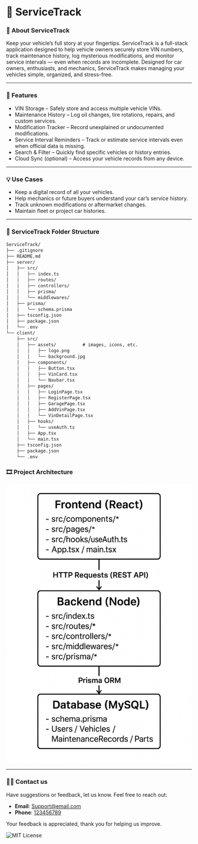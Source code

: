 # 🚗 ServiceTrack

### 🌟 About ServiceTrack
Keep your vehicle’s full story at your fingertips. ServiceTrack is a full-stack application designed to help vehicle owners securely store VIN numbers, track maintenance history, log mysterious modifications, and monitor service intervals — even when records are incomplete. Designed for car owners, enthusiasts, and mechanics, ServiceTrack makes managing your vehicles simple, organized, and stress-free.

---

### 🧰 Features
- VIN Storage – Safely store and access multiple vehicle VINs.  
- Maintenance History – Log oil changes, tire rotations, repairs, and custom services.  
- Modification Tracker – Record unexplained or undocumented modifications.  
- Service Interval Reminders – Track or estimate service intervals even when official data is missing.  
- Search & Filter – Quickly find specific vehicles or history entries.  
- Cloud Sync (optional) – Access your vehicle records from any device.

---

### 💡 Use Cases
- Keep a digital record of all your vehicles.  
- Help mechanics or future buyers understand your car’s service history.  
- Track unknown modifications or aftermarket changes.  
- Maintain fleet or project car histories.

---

### 📁 ServiceTrack Folder Structure
```
ServiceTrack/
├── .gitignore
├── README.md
├── server/
│   ├── src/
│   │   ├── index.ts
│   │   ├── routes/
│   │   ├── controllers/
│   │   ├── prisma/
│   │   └── middlewares/
│   ├── prisma/
│   │   └── schema.prisma
│   ├── tsconfig.json
│   ├── package.json
│   └── .env
└── client/
    ├── src/
    │   ├── assets/          # images, icons, etc.
    │   │   ├── logo.png
    │   │   └── background.jpg
    │   ├── components/
    │   │   ├── Button.tsx
    │   │   ├── VinCard.tsx
    │   │   └── Navbar.tsx
    │   ├── pages/
    │   │   ├── LoginPage.tsx
    │   │   ├── RegisterPage.tsx
    │   │   ├── GaragePage.tsx
    │   │   ├── AddVinPage.tsx
    │   │   └── VinDetailPage.tsx
    │   ├── hooks/
    │   │   └── useAuth.ts
    │   ├── App.tsx
    │   └── main.tsx
    ├── tsconfig.json
    ├── package.json
    └── .env
```
### 🎞️ Project Architecture

![App-architecture](./docs/images/Fullstack-arch.png)


---
### 🧑‍💻 Contact us 
Have suggestions or feedback, let us know. Feel free to reach out: 

- **Email**: [Support@email.com ](malto:email@example.com)
- **Phone**: [123456789](tel:123456789)

Your feedback is appreciated, thank you for helping us improve. 



![MIT License](https://img.shields.io/badge/License-MIT-blue.svg)

